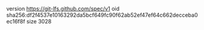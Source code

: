 version https://git-lfs.github.com/spec/v1
oid sha256:df2f4537e10163292da5bcf649fc90f62ab52ef47ef64c662decceba0ec16f8f
size 3028
